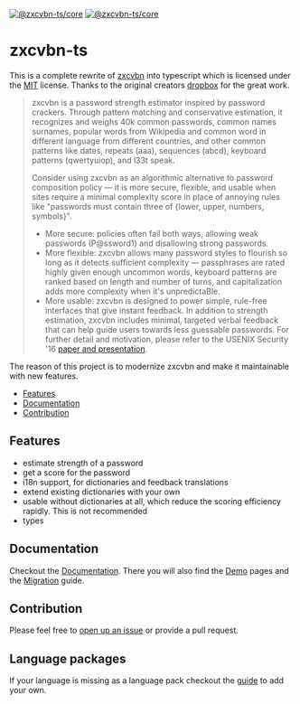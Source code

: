 [![@zxcvbn-ts/core](https://badgen.net/bundlephobia/min/@zxcvbn-ts/core)](https://bundlephobia.com/result?p=@zxcvbn-ts/core)
[![@zxcvbn-ts/core](https://badgen.net/npm/v/@zxcvbn-ts/core)](https://www.npmjs.com/package/@zxcvbn-ts/core)

# zxcvbn-ts

This is a complete rewrite of [zxcvbn](https://github.com/dropbox/zxcvbn) into typescript
which is licensed under the [MIT](https://github.com/dropbox/zxcvbn/blob/master/LICENSE.txt) license.
Thanks to the original creators [dropbox](https://github.com/dropbox) for the great work.

> zxcvbn is a password strength estimator inspired by password crackers. 
> Through pattern matching and conservative estimation, 
> it recognizes and weighs 40k common passwords, 
> common names surnames, popular words from Wikipedia and common word in different language from different countries, 
> and other common patterns like dates, repeats (aaa), sequences (abcd), keyboard patterns (qwertyuiop), and l33t speak.
>
> Consider using zxcvbn as an algorithmic alternative to password composition policy — it is more secure, 
> flexible, and usable when sites require a minimal complexity score in place of annoying rules like "passwords must contain three of {lower, upper, numbers, symbols}".
>
> - More secure: policies often fail both ways, allowing weak passwords (P@ssword1) and disallowing strong passwords.
> - More flexible: zxcvbn allows many password styles to flourish so long as it detects sufficient complexity — passphrases are rated highly given enough uncommon words, keyboard patterns are ranked based on length and number of turns, and capitalization adds more complexity when it's unpredictaBle.
> - More usable: zxcvbn is designed to power simple, rule-free interfaces that give instant feedback. In addition to strength estimation, zxcvbn includes minimal, targeted verbal feedback that can help guide users towards less guessable passwords.
> For further detail and motivation, please refer to the USENIX Security '16 [paper and presentation](https://www.usenix.org/conference/usenixsecurity16/technical-sessions/presentation/wheeler).


The reason of this project is to modernize zxcvbn and make it maintainable with new features.

- [Features](#features)
- [Documentation](#Documentation)
- [Contribution](#Contribution)

## Features

- estimate strength of a password
- get a score for the password
- i18n support, for dictionaries and feedback translations
- extend existing dictionaries with your own
- usable without dictionaries at all, which reduce the scoring efficiency rapidly. This is not recommended
- types

## Documentation

Checkout the [Documentation](https://zxcvbn-ts.github.io/zxcvbn/).
There you will also find the [Demo](https://zxcvbn-ts.github.io/zxcvbn/demo/) pages
and the [Migration](https://zxcvbn-ts.github.io/zxcvbn/guide/Migration) guide.

## Contribution

Please feel free to [open up an issue](https://github.com/zxcvbn-ts/zxcvbn/issues/new) or provide a pull request.

## Language packages
If your language is missing as a language pack checkout the [guide](https://zxcvbn-ts.github.io/zxcvbn/guide/Languages/#add-a-new-language-package) to add your own.
